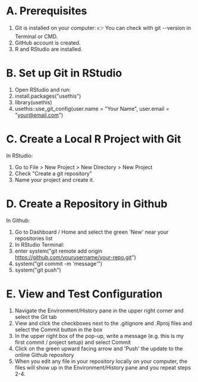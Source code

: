 # A. Prerequisites
1.  Git is installed on your computer:
  👉 You can check with git --version in Terminal or CMD.
2. GitHub account is created.
3. R and RStudio are installed.

# B. Set up Git in RStudio
1. Open RStudio and run:
2. install.packages("usethis")
3. library(usethis)
4. usethis::use_git_config(user.name = "Your Name", user.email = "your@email.com")

# C. Create a Local R Project with Git
In RStudio:
1. Go to File > New Project > New Directory > New Project
2. Check "Create a git repository"
3. Name your project and create it.

# D. Create a Repository in Github
In Github:
1. Go to Dashboard / Home and select the green 'New' near your repositories list
2. In RStudio Terminal:
3. enter system("git remote add origin https://github.com/yourusername/your-repo.git")
4. system("git commit -m 'message'")
5. system("git push")

# E. View and Test Configuration
1. Navigate the Environment/History pane in the upper right corner and select the Git tab
2. View and click the checkboxes next to  the .gitignore and .Rproj files and select the Commit button in the box
3. In the upper right box of the pop-up, write a message (e.g. this is my first commit / project setup) and select Commit
4. Click on the green upward facing arrow and 'Push' the update to the online Github repository
5. When you edit any file in your repository locally on your computer, the files will show up in the Environment/History pane and you repeat steps 2-4.
